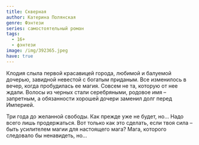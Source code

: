 ```yaml
---
title: Скверная
author: Катерина Полянская
genre: Фэнтези
series: самостоятельный роман
tags:
  - 16+
  - фэнтези
image: /img/392365.jpeg
have: true
---
```

Клодия слыла первой красавицей города, любимой и балуемой дочерью, завидной невестой с богатым приданым. Все изменилось в вечер, когда пробудилась ее магия. Совсем не та, которую от нее ждали. Волосы из черных стали серебряными, родовое имя – запретным, а обязанности хорошей дочери заменил долг перед Империей.

Три года до желанной свободы. Как прежде уже не будет, но… Надо всего лишь продержаться. Вот только как это сделать, если твоя сила – быть усилителем магии для настоящего мага? Мага, которого следовало бы ненавидеть, но…